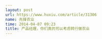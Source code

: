 ```yaml
---
layout: post
url: https://www.huxiu.com/article/31306
name: 先锋农业
time: 2014-04-07 09:23
title: 产品经理，你们真的可以考虑转行做农业
---
```

